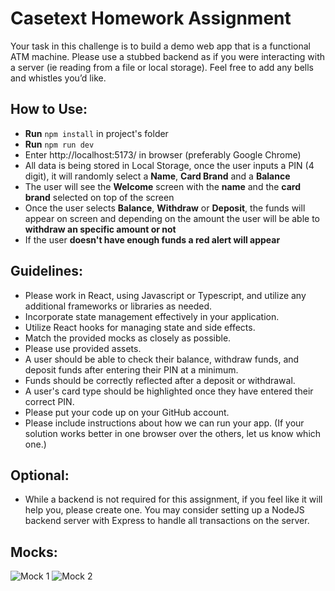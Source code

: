 # Casetext Homework Assignment
Your task in this challenge is to build a demo web app that is a functional ATM machine. Please use a stubbed backend as if you were interacting with a server (ie reading from a file or local storage). Feel free to add any bells and whistles you’d like.

## How to Use:

- **Run** `npm install` in project's folder
- **Run** `npm run dev`
- Enter http://localhost:5173/ in browser (preferably Google Chrome)
- All data is being stored in Local Storage, once the user inputs a PIN (4 digit), it will randomly select a **Name**, **Card Brand** and a **Balance**
- The user will see the **Welcome** screen with the **name** and the **card brand** selected on top of the screen
- Once the user selects **Balance**, **Withdraw** or **Deposit**, the funds will appear on screen and depending on the amount the user will be able to **withdraw an specific amount or not**
- If the user **doesn't have enough funds a red alert will appear**

## Guidelines:
- Please work in React, using Javascript or Typescript, and utilize any additional frameworks or libraries as needed.
- Incorporate state management effectively in your application.
- Utilize React hooks for managing state and side effects.
- Match the provided mocks as closely as possible.
- Please use provided assets.
- A user should be able to check their balance, withdraw funds, and deposit funds after entering their PIN at a minimum.
- Funds should be correctly reflected after a deposit or withdrawal.
- A user's card type should be highlighted once they have entered their correct PIN.
- Please put your code up on your GitHub account.
- Please include instructions about how we can run your app. (If your solution works better in one browser over the others, let us know which one.)

## Optional:
- While a backend is not required for this assignment, if you feel like it will help you, please create one. You may consider setting up a NodeJS backend server with Express to handle all transactions on the server.

## Mocks:
![Mock 1](assets/Mock_1.png "Mock")
![Mock 2](assets/Mock_2.png "Mock2")
